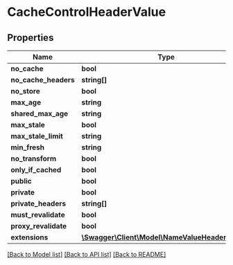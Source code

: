 # CacheControlHeaderValue

## Properties
Name | Type | Description | Notes
------------ | ------------- | ------------- | -------------
**no_cache** | **bool** |  | 
**no_cache_headers** | **string[]** |  | [optional] 
**no_store** | **bool** |  | 
**max_age** | **string** |  | [optional] 
**shared_max_age** | **string** |  | [optional] 
**max_stale** | **bool** |  | 
**max_stale_limit** | **string** |  | [optional] 
**min_fresh** | **string** |  | [optional] 
**no_transform** | **bool** |  | 
**only_if_cached** | **bool** |  | 
**public** | **bool** |  | 
**private** | **bool** |  | 
**private_headers** | **string[]** |  | [optional] 
**must_revalidate** | **bool** |  | 
**proxy_revalidate** | **bool** |  | 
**extensions** | [**\Swagger\Client\Model\NameValueHeaderValue[]**](NameValueHeaderValue.md) |  | [optional] 

[[Back to Model list]](../README.md#documentation-for-models) [[Back to API list]](../README.md#documentation-for-api-endpoints) [[Back to README]](../README.md)


